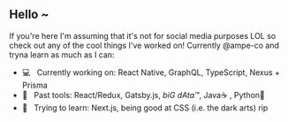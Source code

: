 ## Hello ~

If you're here I'm assuming that it's not for social media purposes LOL so check out any of the cool things I've worked on! Currently @ampe-co and tryna learn as much as I can: 
- 💻 &nbsp; Currently working on: React Native, GraphQL, TypeScript, Nexus + Prisma
- 🔨 &nbsp; Past tools: React/Redux, Gatsby.js, *biG dAta™*, Java☕️ , Python🐍
- 🌱 &nbsp; Trying to learn: Next.js, being good at CSS (i.e. the dark arts) rip


<!--
**orangejuicetin/orangejuicetin** is a ✨ _special_ ✨ repository because its `README.md` (this file) appears on your GitHub profile.

Here are some ideas to get you started:

- 🔭 I’m currently working on ...
- 🌱 I’m currently learning ...
- 👯 I’m looking to collaborate on ...
- 🤔 I’m looking for help with ...
- 💬 Ask me about ...
- 📫 How to reach me: ...
- 😄 Pronouns: ...
- ⚡ Fun fact: ...
-->
